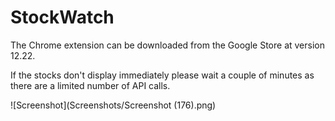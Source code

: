# StockWatch

The Chrome extension can be downloaded from the Google Store at version 12.22.

If the stocks don't display immediately please wait a couple of minutes as there are a limited number of API calls.


![Screenshot](Screenshots/Screenshot (176).png)

